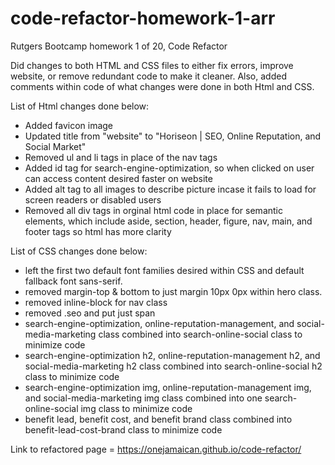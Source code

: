 # code-refactor-homework-1-arr

Rutgers Bootcamp homework 1 of 20, Code Refactor

Did changes to both HTML and CSS files to either fix errors, improve website, or remove redundant code to make it cleaner. Also, added comments within code of what changes were done in both Html and CSS.

List of Html changes done below:
 * Added favicon image
 * Updated title from "website" to "Horiseon | SEO, Online Reputation, and Social Market"
 * Removed ul and li tags in place of the nav tags
 * Added id tag for search-engine-optimization, so when clicked on user can access content desired faster on website
 * Added alt tag to all images to describe picture incase it fails to load for screen readers or disabled users
 * Removed all div tags in orginal html code in place for semantic elements, which include aside, section, header, figure, nav, main, and footer tags so html has more clarity
 
 List of CSS changes done below:
 
 * left the first two default font families desired within CSS and default fallback font sans-serif.
 * removed margin-top & bottom to just margin 10px 0px within hero class.
 * removed inline-block for nav class 
 * removed .seo and put just span 
 * search-engine-optimization, online-reputation-management, and social-media-marketing class combined into search-online-social class to minimize code
 * search-engine-optimization h2, online-reputation-management h2, and social-media-marketing h2 class combined into search-online-social h2 class to minimize code 
 * search-engine-optimization img, online-reputation-management img, and social-media-marketing img class combined into one search-online-social img class to minimize code
 * benefit lead, benefit cost, and benefit brand class combined into benefit-lead-cost-brand class to minimize code 
 
 Link to refactored page = https://onejamaican.github.io/code-refactor/

